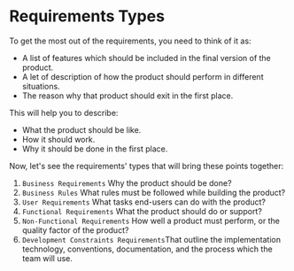 # Requirements Types
To get the most out of the requirements, you need to think of it as:
- A list of features which should be included in the final version of the product.
- A let of description of how the product should perform in different situations.
- The reason why that product should exit in the first place.

This will help you to describe:
- What the product should be like.
- How it should work.
- Why it should be done in the first place.

Now, let's see the requirements' types that will bring these points together:

1. ```Business Requirements``` Why the product should be done?
2. ```Business Rules``` What rules must be followed while building the product?
3. ```User Requirements``` What tasks end-users can do with the product?
4. ```Functional Requirements``` What the product should do or support?
5. ```Non-Functional Requirements``` How well a product must perform, or the quality factor of the product?
6. ```Development Constraints Requirements```That outline the implementation technology, conventions, documentation, and the process which the team will use.



